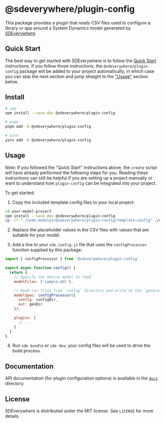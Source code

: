 # @sdeverywhere/plugin-config

This package provides a plugin that reads CSV files used to configure a library or app around a System Dynamics model generated by [SDEverywhere](https://github.com/climateinteractive/SDEverywhere).

## Quick Start

The best way to get started with SDEverywhere is to follow the [Quick Start](https://github.com/climateinteractive/SDEverywhere#quick-start) instructions.
If you follow those instructions, the `@sdeverywhere/plugin-config` package will be added to your project automatically, in which case you can skip the next section and jump straight to the ["Usage"](#usage) section below.

## Install

```sh
# npm
npm install --save-dev @sdeverywhere/plugin-config

# pnpm
pnpm add -D @sdeverywhere/plugin-config

# yarn
yarn add -D @sdeverywhere/plugin-config
```

## Usage

_Note:_ If you followed the "Quick Start" instructions above, the `create` script will have already performed the following steps for you.
Reading these instructions can still be helpful if you are setting up a project manually or want to understand how `plugin-config` can be integrated into your project.

To get started:

1. Copy the included template config files to your local project:

```sh
cd your-model-project
npm install --save-dev @sdeverywhere/plugin-config
cp -rf "./node_modules/@sdeverywhere/plugin-config/template-config" ./config
```

2. Replace the placeholder values in the CSV files with values that are suitable for your model.

3. Add a line to your `sde.config.js` file that uses the `configProcessor` function supplied by this package:

```js
import { configProcessor } from '@sdeverywhere/plugin-config'

export async function config() {
  return {
    // Specify the Vensim model to read
    modelFiles: ['sample.mdl'],

    // Read csv files from `config` directory and write to the `generated` directory
    modelSpec: configProcessor({
      config: configDir,
      out: genDir
    }),

    plugins: [
      // ...
    ]
  }
}
```

4. Run `sde bundle` or `sde dev`; your config files will be used to drive the build process.

## Documentation

API documentation (for plugin configuration options) is available in the [`docs`](./docs/index.md) directory.

## License

SDEverywhere is distributed under the MIT license. See `LICENSE` for more details.
